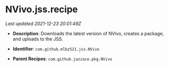 # NVivo.jss.recipe

_Last updated 2021-12-23 20:01:49Z_

- **Description**: Downloads the latest version of NVivo, creates a package, and uploads to the JSS.

- **Identifier**: `com.github.mlbz521.jss.NVivo`

- **Parent Recipes**: `com.github.jazzace.pkg.NVivo`

